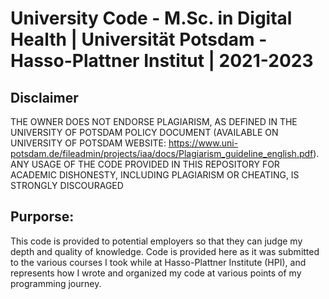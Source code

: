 # University Code - M.Sc. in Digital Health | Universität Potsdam - Hasso-Plattner Institut | 2021-2023

## Disclaimer
THE OWNER DOES NOT ENDORSE PLAGIARISM, AS DEFINED IN THE UNIVERSITY OF POTSDAM POLICY DOCUMENT (AVAILABLE ON UNIVERSITY OF POTSDAM WEBSITE: https://www.uni-potsdam.de/fileadmin/projects/iaa/docs/Plagiarism_guideline_english.pdf).
ANY USAGE OF THE CODE PROVIDED IN THIS REPOSITORY FOR ACADEMIC DISHONESTY, INCLUDING PLAGIARISM OR CHEATING, IS STRONGLY DISCOURAGED

## Purporse:
This code is provided to potential employers so that they can judge my depth and quality of knowledge. Code is provided here as it was submitted to the various courses I took 
while at Hasso-Plattner Institute (HPI), and represents how I wrote and organized my code at various points of my programming journey.
